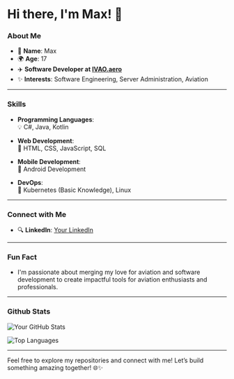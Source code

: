 # Hi there, I'm Max! 👋

### About Me

- 🌟 **Name**: Max
- 🌍 **Age**: 17
- ✈️ **Software Developer at [IVAO.aero](https://www.ivao.aero)**
- ✨ **Interests**: Software Engineering, Server Administration, Aviation

---

### Skills

- **Programming Languages**:  
  💡 C#, Java, Kotlin

- **Web Development**:  
  🔧 HTML, CSS, JavaScript, SQL

- **Mobile Development**:  
  📱 Android Development

- **DevOps**:  
  🧰 Kubernetes (Basic Knowledge), Linux

---

### Connect with Me

- 🔍 **LinkedIn**: [Your LinkedIn](https://www.linkedin.com/in/maximilian-grill-54abbb27a/)

---

### Fun Fact
- I'm passionate about merging my love for aviation and software development to create impactful tools for aviation enthusiasts and professionals.

---

### Github Stats
![Your GitHub Stats](https://github-readme-stats.vercel.app/api?username=ElectroRaven&show_icons=true&theme=radical)

![Top Languages](https://github-readme-stats.vercel.app/api/top-langs/?username=ElectroRaven&layout=compact&theme=radical)

---

Feel free to explore my repositories and connect with me! Let’s build something amazing together! 🌐✨
